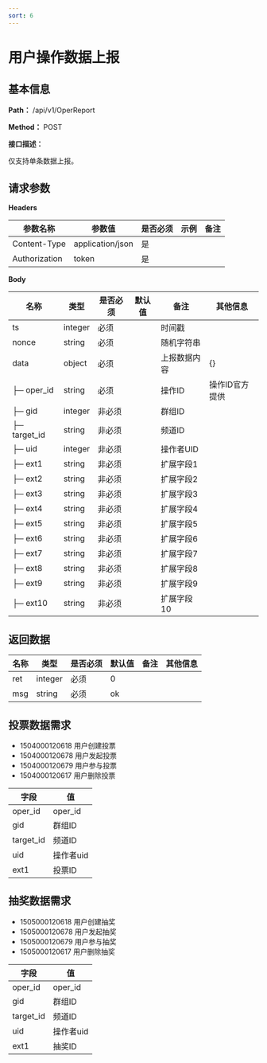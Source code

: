 ```yaml
---
sort: 6
---
```


# 用户操作数据上报

## 基本信息

**Path：** /api/v1/OperReport

**Method：** POST

**接口描述：**

仅支持单条数据上报。

## 请求参数

**Headers**

| 参数名称          | 参数值              | 是否必须 | 示例 | 备注 |
|---------------|------------------|------|----|----|
| Content-Type  | application/json | 是    |    |    |
| Authorization | token            | 是    |    |    |

**Body**

| 名称           | 类型        | 是否必须 | 默认值 | 备注                             | 其他信息                       |
|--------------|-----------|------|-----|--------------------------------|----------------------------|
| ts           | integer   | 必须   |     | 时间戳                            |                            |
| nonce        | string    | 必须   |     | 随机字符串                          |                            |
| data    | object | 必须   |     | 上报数据内容        | {}                   |
| ├─ oper_id   | string    | 必须   |     | 操作ID                           | 操作ID官方提供                   |
| ├─ gid       | integer   | 非必须  |     | 群组ID                           |                            |
| ├─ target_id | string    | 非必须  |     | 频道ID                           |                            |
| ├─ uid    | integer   | 非必须  |     | 操作者UID                         |  |
| ├─ ext1      | string    | 非必须  |     | 扩展字段1                          |                            |
| ├─ ext2      | string    | 非必须  |     | 扩展字段2                          |                            |
| ├─ ext3      | string    | 非必须  |     | 扩展字段3                          |                            |
| ├─ ext4      | string    | 非必须  |     | 扩展字段4                          |                            |
| ├─ ext5      | string    | 非必须  |     | 扩展字段5                          |                            |
| ├─ ext6      | string    | 非必须  |     | 扩展字段6                          |                            |
| ├─ ext7      | string    | 非必须  |     | 扩展字段7                          |                            |
| ├─ ext8      | string    | 非必须  |     | 扩展字段8                          |                            |
| ├─ ext9      | string    | 非必须  |     | 扩展字段9                          |                            |
| ├─ ext10     | string    | 非必须  |     | 扩展字段10                         |                            |


## 返回数据

| 名称  | 类型      | 是否必须 | 默认值 | 备注                   | 其他信息 |
|-----|---------|------|-----|----------------------|------|
| ret | integer | 必须   | 0   |                      |      |
| msg | string  | 必须   | ok  |                      |      |


## 投票数据需求

- 1504000120618	用户创建投票
- 1504000120678	用户发起投票
- 1504000120679	用户参与投票
- 1504000120617	用户删除投票

| 字段        | 值                     |
|-----------|-----------------------|
| oper_id   | oper_id       |
| gid       | 群组ID                  |
| target_id | 频道ID                  |
| uid    | 操作者uid |
| ext1     | 投票ID               |

## 抽奖数据需求

- 1505000120618	用户创建抽奖
- 1505000120678	用户发起抽奖
- 1505000120679	用户参与抽奖
- 1505000120617	用户删除抽奖


| 字段        | 值                     |
|-----------|-----------------------|
| oper_id   | oper_id       |
| gid       | 群组ID                  |
| target_id | 频道ID                  |
| uid    | 操作者uid |
| ext1     | 抽奖ID               |

